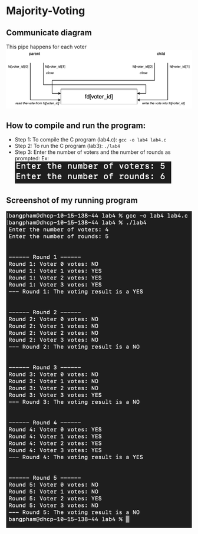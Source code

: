 # Majority-Voting
## Communicate diagram
This pipe happens for each voter
![](/images/image2.png)
## How to compile and run the program:
- Step 1: To compile the C program (lab4.c): ```gcc -o lab4 lab4.c```
- Step 2: To run the C program (lab3): ```./lab4```
- Step 3: Enter the number of voters and the number of rounds as prompted:
	Ex: ![](/images/image1.png)
## Screenshot of my running program
![](/images/image3.png)
